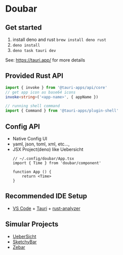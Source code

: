 # Doubar

## Get started

1. install deno and rust
`brew install deno rust`
2. `deno install`
3. `deno task tauri dev`

See: https://tauri.app/ for more details

## Provided Rust API

```typescript
import { invoke } from '@tauri-apps/api/core'
// get app icon as base64 icons
invoke<string>('<app-name>', { appName })

// running shell command
import { Command } from '@tauri-apps/plugin-shell'

```

## Config API

- Native Config UI
- yaml, json, toml, xml, etc..., 
- JSX Project(deno) like Uebersicht
    ```tsx
    // ~/.config/doubar/App.tsx
    import { Time } from 'doubar/component' 

    function App () {
        return <Time>
    }
    ```

## Recommended IDE Setup

- [VS Code](https://code.visualstudio.com/) + [Tauri](https://marketplace.visualstudio.com/items?itemName=tauri-apps.tauri-vscode) + [rust-analyzer](https://marketplace.visualstudio.com/items?itemName=rust-lang.rust-analyzer)

## Simular Projects

- [UeberSicht](https://tracesof.net/uebersicht/)
- [SketchyBar](https://github.com/FelixKratz/SketchyBar)
- [Zebar](https://github.com/glzr-io/zebar)


